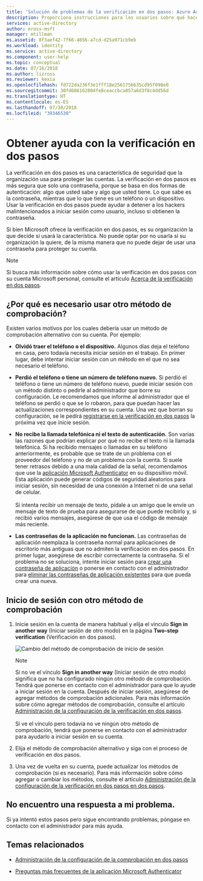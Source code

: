 ```yaml
---
title: 'Solución de problemas de la verificación en dos pasos: Azure Active Directory | Microsoft Docs'
description: Proporciona instrucciones para los usuarios sobre qué hacer si encuentran un problema con Azure Multi-Factor Authentication y la verificación en dos pasos.
services: active-directory
author: eross-msft
manager: mtillman
ms.assetid: 8f3aef42-7f66-4656-a7cd-d25a971cb9eb
ms.workload: identity
ms.service: active-directory
ms.component: user-help
ms.topic: conceptual
ms.date: 07/16/2018
ms.author: lizross
ms.reviewer: kexia
ms.openlocfilehash: fd722da236f3e1fff18e2561756635cd95f098e0
ms.sourcegitcommit: 30fd606162804fe8ceaccbca057a6d3f8c4dd56d
ms.translationtype: HT
ms.contentlocale: es-ES
ms.lasthandoff: 07/30/2018
ms.locfileid: "39346530"
---
```

# <a name="get-help-with-two-step-verification"></a>Obtener ayuda con la verificación en dos pasos

La verificación en dos pasos es una característica de seguridad que la organización usa para proteger las cuentas. La verificación en dos pasos es más segura que solo una contraseña, porque se basa en dos formas de autenticación: algo que usted sabe y algo que usted tiene. Lo que sabe es la contraseña, mientras que lo que tiene es un teléfono o un dispositivo. Usar la verificación en dos pasos puede ayudar a detener a los hackers malintencionados a iniciar sesión como usuario, incluso si obtienen la contraseña.

Si bien Microsoft ofrece la verificación en dos pasos, es su organización la que decide si usará la característica. No puede optar por no usarla si su organización la quiere, de la misma manera que no puede dejar de usar una contraseña para proteger su cuenta.

>[!Note]
>Si busca más información sobre cómo usar la verificación en dos pasos con su cuenta Microsoft personal, consulte el artículo [Acerca de la verificación en dos pasos](https://support.microsoft.com/help/12408/microsoft-account-about-two-step-verification).

## <a name="why-do-i-need-to-use-another-verification-method"></a>¿Por qué es necesario usar otro método de comprobación?

Existen varios motivos por los cuales debería usar un método de comprobación alternativo con su cuenta. Por ejemplo: 

- **Olvidó traer el teléfono o el dispositivo.** Algunos días deja el teléfono en casa, pero todavía necesita iniciar sesión en el trabajo. En primer lugar, debe intentar iniciar sesión con un método en el que no sea necesario el teléfono.

- **Perdió el teléfono o tiene un número de teléfono nuevo.** Si perdió el teléfono o tiene un número de teléfono nuevo, puede iniciar sesión con un método distinto o pedirle al administrador que borre su configuración. Le recomendamos que informe al administrador que el teléfono se perdió o que se lo robaron, para que puedan hacer las actualizaciones correspondientes en su cuenta. Una vez que borran su configuración, se le pedirá [registrarse en la verificación en dos pasos](multi-factor-authentication-end-user-first-time.md) la próxima vez que inicie sesión.

- **No recibe la llamada telefónica ni el texto de autenticación.** Son varias las razones que podrían explicar por qué no recibe el texto ni la llamada telefónica. Si ha recibido mensajes o llamadas en su teléfono anteriormente, es probable que se trate de un problema con el proveedor del teléfono y no de un problema con la cuenta. Si suele tener retrasos debido a una mala calidad de la señal, recomendamos que use la [aplicación Microsoft Authenticator](microsoft-authenticator-app-how-to.md) en su dispositivo móvil. Esta aplicación puede generar códigos de seguridad aleatorios para iniciar sesión, sin necesidad de una conexión a Internet ni de una señal de celular.<br><br>Si intenta recibir un mensaje de texto, pídale a un amigo que le envíe un mensaje de texto de prueba para asegurarse de que puede recibirlo y, si recibió varios mensajes, asegúrese de que usa el código de mensaje más reciente.

- **Las contraseñas de la aplicación no funcionan.** Las contraseñas de aplicación reemplaza la contraseña normal para aplicaciones de escritorio más antiguas que no admiten la verificación en dos pasos. En primer lugar, asegúrese de escribir correctamente la contraseña. Si el problema no se soluciona, intente iniciar sesión para [crear una contraseña de aplicación](multi-factor-authentication-end-user-app-passwords.md) o ponerse en contacto con el administrador para [eliminar las contraseñas de aplicación existentes](../authentication/howto-mfa-userdevicesettings.md) para que pueda crear una nueva.

## <a name="sign-in-using-another-verification-method"></a>Inicio de sesión con otro método de comprobación

1. Inicie sesión en la cuenta de manera habitual y elija el vínculo **Sign in another way** (Iniciar sesión de otro modo) en la página **Two-step verification** (Verificación en dos pasos).

    ![Cambio del método de comprobación de inicio de sesión](./media/multi-factor-authentication-end-user-troubleshoot/two-factor-auth-signin-another-way.png)

    >[!Note]
    >Si no ve el vínculo **Sign in another way** (Iniciar sesión de otro modo) significa que no ha configurado ningún otro método de comprobación. Tendrá que ponerse en contacto con el administrador para que lo ayude a iniciar sesión en la cuenta. Después de iniciar sesión, asegúrese de agregar métodos de comprobación adicionales. Para más información sobre cómo agregar métodos de comprobación, consulte el artículo [Administración de la configuración de la verificación en dos pasos](multi-factor-authentication-end-user-manage-settings.md).<br><br>Si ve el vínculo pero todavía no ve ningún otro método de comprobación, tendrá que ponerse en contacto con el administrador para ayudarlo a iniciar sesión en su cuenta.

2. Elija el método de comprobación alternativo y siga con el proceso de verificación en dos pasos.

3. Una vez de vuelta en su cuenta, puede actualizar los métodos de comprobación (si es necesario). Para más información sobre cómo agregar o cambiar los métodos, consulte el artículo [Administración de la configuración de la verificación en dos pasos en dos pasos](multi-factor-authentication-end-user-manage-settings.md).

## <a name="i-didnt-find-an-answer-to-my-problem"></a>No encuentro una respuesta a mi problema.

Si ya intentó estos pasos pero sigue encontrando problemas, póngase en contacto con el administrador para más ayuda.

## <a name="related-topics"></a>Temas relacionados

* [Administración de la configuración de la comprobación en dos pasos](multi-factor-authentication-end-user-manage-settings.md)

* [Preguntas más frecuentes de la aplicación Microsoft Authenticator](microsoft-authenticator-app-faq.md)
